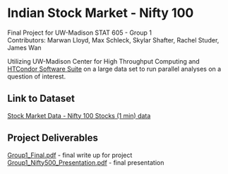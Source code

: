 # Indian Stock Market - Nifty 100
Final Project for UW-Madison STAT 605 - Group 1\
Contributors: Marwan Lloyd, Max Schleck, Skylar Shafter, Rachel Studer, James Wan

Utilizing UW-Madison Center for High Throughput Computing and [HTCondor Software Suite](http://htcondor.org/) on a large data set to run parallel analyses on a question of interest.

## Link to Dataset
[Stock Market Data - Nifty 100 Stocks (1 min) data](https://www.kaggle.com/datasets/debashis74017/stock-market-data-nifty-50-stocks-1-min-data?select=1.+Data+description.txt)

## Project Deliverables 
[Group1_Final.pdf](Group1_Final.pdf) - final write up for project\
[Group1_Nifty500_Presentation.pdf](Group1_Nifty500_Presentation.pdf) - final presentation
